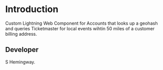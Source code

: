 # Introduction

Custom Lightning Web Component for Accounts that looks up a geohash and queries Ticketmaster for local events wihtin 50 miles of a customer billing address. 

## Developer

S Hemingway.